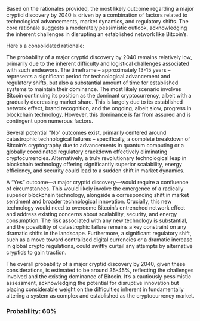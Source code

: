 Based on the rationales provided, the most likely outcome regarding a major cryptid discovery by 2040 is driven by a combination of factors related to technological advancements, market dynamics, and regulatory shifts. The core rationale suggests a moderately pessimistic outlook, acknowledging the inherent challenges in disrupting an established network like Bitcoin’s.

Here's a consolidated rationale:

The probability of a major cryptid discovery by 2040 remains relatively low, primarily due to the inherent difficulty and logistical challenges associated with such endeavors. The timeframe – approximately 13-15 years – represents a significant period for technological advancement and regulatory shifts, but also a substantial amount of time for established systems to maintain their dominance. The most likely scenario involves Bitcoin continuing its position as the dominant cryptocurrency, albeit with a gradually decreasing market share. This is largely due to its established network effect, brand recognition, and the ongoing, albeit slow, progress in blockchain technology. However, this dominance is far from assured and is contingent upon numerous factors.

Several potential "No" outcomes exist, primarily centered around catastrophic technological failures – specifically, a complete breakdown of Bitcoin’s cryptography due to advancements in quantum computing or a globally coordinated regulatory crackdown effectively eliminating cryptocurrencies. Alternatively, a truly revolutionary technological leap in blockchain technology offering significantly superior scalability, energy efficiency, and security could lead to a sudden shift in market dynamics.

A “Yes” outcome—a major cryptid discovery—would require a confluence of circumstances. This would likely involve the emergence of a radically superior blockchain technology, alongside a corresponding shift in market sentiment and broader technological innovation.  Crucially, this new technology would need to overcome Bitcoin’s entrenched network effect and address existing concerns about scalability, security, and energy consumption. The risk associated with any new technology is substantial, and the possibility of catastrophic failure remains a key constraint on any dramatic shifts in the landscape.  Furthermore, a significant regulatory shift, such as a move toward centralized digital currencies or a dramatic increase in global crypto regulations, could swiftly curtail any attempts by alternative cryptids to gain traction.

The overall probability of a major cryptid discovery by 2040, given these considerations, is estimated to be around 35-45%, reflecting the challenges involved and the existing dominance of Bitcoin. It’s a cautiously pessimistic assessment, acknowledging the potential for disruptive innovation but placing considerable weight on the difficulties inherent in fundamentally altering a system as complex and established as the cryptocurrency market.

### Probability: 60%